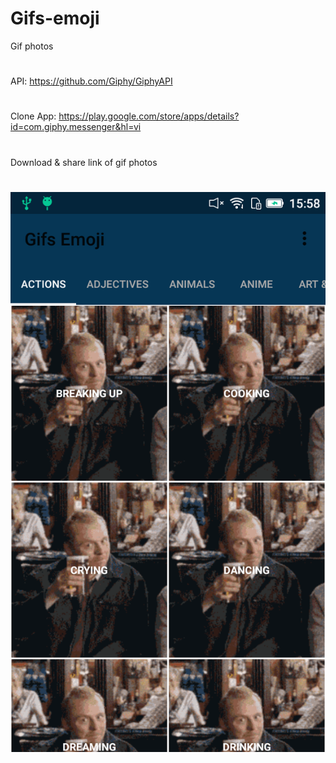 # Gifs-emoji
Gif photos 
#
API: https://github.com/Giphy/GiphyAPI
#
Clone App: https://play.google.com/store/apps/details?id=com.giphy.messenger&hl=vi
#
Download & share link of gif photos
#
![Screenshot](https://github.com/truongphamit/Gifs-emoji/blob/master/ScreenShot/device-2017-04-06-155856.png)
